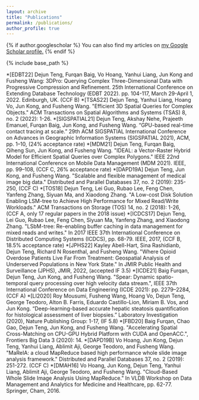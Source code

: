 ```yaml
---
layout: archive
title: "Publications"
permalink: /publications/
author_profile: true
---
```


{% if author.googlescholar %}
  You can also find my articles on <u><a href="{{author.googlescholar}}">my Google Scholar profile</a>.</u>
{% endif %}

{% include base_path %}

<!-- {% for post in site.publications reversed %}
  {% include archive-single.html %}
{% endfor %}
 -->

*[EDBT22] Dejun Teng, Furqan Baig, Vo Hoang, Yanhui Liang, Jun Kong and Fusheng Wang: 3DPro: Querying Complex Three-Dimensional Data with Progressive Compression and Refinement. 25th International Conference on Extending Database Technology (EDBT 2022). pp. 104-117, March 29-April 1, 2022. Edinburgh, UK. (CCF B)
*[TSAS22] Dejun Teng, Yanhui Liang, Hoang Vo, Jun Kong, and Fusheng Wang. "Efficient 3D Spatial Queries for Complex Objects." ACM Transactions on Spatial Algorithms and Systems (TSAS) 8, no. 2 (2022): 1-26.
*[SIGSPATIAL21] Dejun Teng, Akshay Nehe, Prajeeth Emanuel, Furqan Baig, Jun Kong, and Fusheng Wang. “GPU-based real-time contact tracing at scale.” 29th ACM SIGSPATIAL International Conference on Advances in Geographic Information Systems (SIGSPATIAL 2021), ACM, pp. 1–10, (24% acceptance rate)
*[MDM21] Dejun Teng, Furqan Baig, Qiheng Sun, Jun Kong, and Fusheng Wang. "IDEAL: a Vector-Raster Hybrid Model for Efficient Spatial Queries over Complex Polygons." IEEE 22nd International Conference on Mobile Data Management (MDM 2021). IEEE, pp. 99–108, (CCF C, 26% acceptance rate)
*[DAPD19A] Dejun Teng, Jun Kong, and Fusheng Wang. "Scalable and flexible management of medical image big data." Distributed and Parallel Databases 37, no. 2 (2019): 235-250, (CCF C)
*[TOS18] Dejun Teng, Lei Guo, Rubao Lee, Feng Chen, Yanfeng Zhang, Siyuan Ma, and Xiaodong Zhang. "A Low-cost Disk Solution Enabling LSM-tree to Achieve High Performance for Mixed Read/Write Workloads." ACM Transactions on Storage (TOS) 14, no. 2 (2018): 1-26, (CCF A, only 17 regular papers in the 2018 issue)
*[ICDCS17] Dejun Teng, Lei Guo, Rubao Lee, Feng Chen, Siyuan Ma, Yanfeng Zhang, and Xiaodong Zhang. "LSbM-tree: Re-enabling buffer caching in data management for mixed reads and writes." In 2017 IEEE 37th International Conference on Distributed Computing Systems (ICDCS), pp. 68-79. IEEE, 2017, (CCF B, 18.5% acceptance rate)
*[JPHS22] Kayley Abell-Hart, Sina Rashidianb, Dejun Teng, Richard N Rosenthal, and Fusheng Wang. "Where Opioid Overdose Patients Live Far From Treatment: Geospatial Analysis of Underserved Populations in New York State." In JMIR Public Health and Surveillance (JPHS), JMIR, 2022, (accepted IF 3.5)
*[ICDE21] Baig Furqan, Dejun Teng, Jun Kong, and Fusheng Wang. "Spear: Dynamic spatio-temporal query processing over high velocity data stream.", IEEE 37th International Conference on Data Engineering (ICDE 2021): pp. 2279–2284, (CCF A)
*[LI2020] Roy Mousumi, Fusheng Wang, Hoang Vo, Dejun Teng, George Teodoro, Alton B. Farris, Eduardo Castillo-Lion, Miriam B. Vos, and Jun Kong. “Deep-learning-based accurate hepatic steatosis quantification for histological assessment of liver biopsies.” Laboratory Investigation (2020), Nature Publishing Group: 1-17, (IF 5.8)
*[FBD20] Baig Furqan, Chao Gao, Dejun Teng, Jun Kong, and Fusheng Wang. "Accelerating Spatial Cross-Matching on CPU-GPU Hybrid Platform with CUDA and OpenACC.", Frontiers Big Data 3 (2020): 14.
*[DAPD19B] Vo Hoang, Jun Kong, Dejun Teng, Yanhui Liang, Ablimit Aji, George Teodoro, and Fusheng Wang. "MaReIA: a cloud MapReduce based high performance whole slide image analysis framework." Distributed and Parallel Databases 37, no. 2 (2019): 251-272. (CCF C)
*[DMAH16] Vo Hoang, Jun Kong, Dejun Teng, Yanhui Liang, Ablimit Aji, George Teodoro, and Fusheng Wang. "Cloud-Based Whole Slide Image Analysis Using MapReduce." In VLDB Workshop on Data Management and Analytics for Medicine and Healthcare, pp. 62-77. Springer, Cham, 2016.


